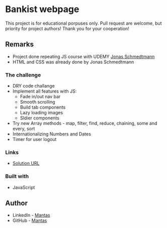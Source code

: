 # Bankist webpage

This project is for educational porpuses only. Pull request are welcome, but priority for project authors! Thank you for your cooperation!

## Remarks

- Project done repeating JS course with UDEMY [Jonas Schmedtmann](https://twitter.com/jonasschmedtman)
- HTML and CSS was already done by Jonas Schmedtmann

### The challenge

- DRY code challange
- Implement all features with JS:
  - Fade in/out nav bar
  - Smooth scrolling
  - Build tab components
  - Lazy loading images
  - Sldier components
- Try new Array methods - map, filter, find, reduce, chaining, some and every, sort
- Internationalizing Numbers and Dates
- Timer for user logout

### Links

- [Solution URL](https://mantasgarlauskas.github.io/bankist-web/)

### Built with

- JavaScript

## Author

- LinkedIn - [Mantas](https://www.linkedin.com/in/mantasgarlauskas/)
- GitHub - [Mantas](https://github.com/MantasGarlauskas)
